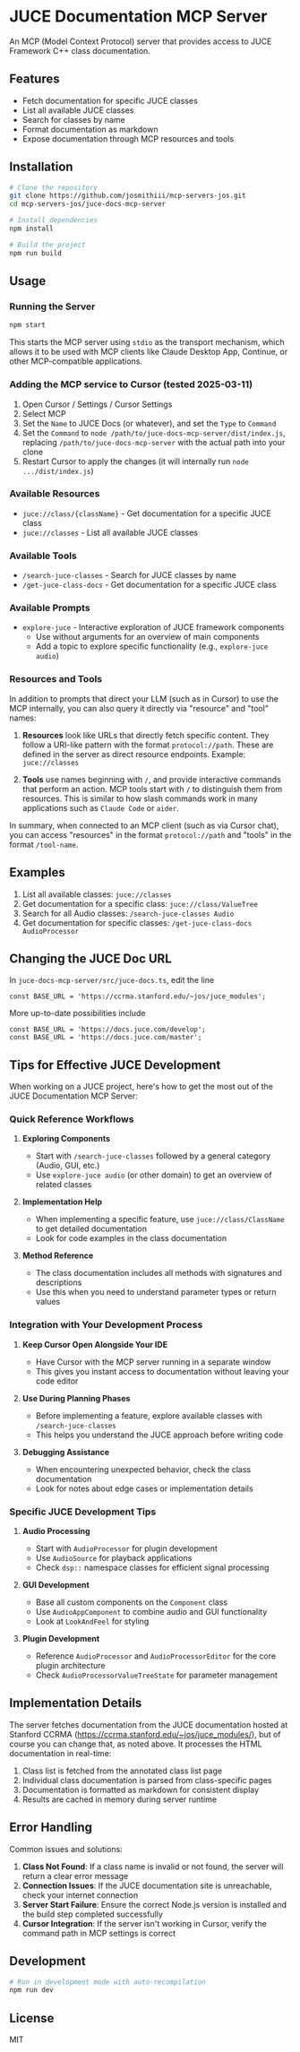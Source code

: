 # JUCE Documentation MCP Server

An MCP (Model Context Protocol) server that provides access to JUCE Framework C++ class documentation.

## Features

- Fetch documentation for specific JUCE classes
- List all available JUCE classes
- Search for classes by name
- Format documentation as markdown
- Expose documentation through MCP resources and tools

## Installation

```bash
# Clone the repository
git clone https://github.com/josmithiii/mcp-servers-jos.git
cd mcp-servers-jos/juce-docs-mcp-server

# Install dependencies
npm install

# Build the project
npm run build
```

## Usage

### Running the Server

```bash
npm start
```

This starts the MCP server using `stdio` as the transport mechanism, which allows it to be used with MCP clients like Claude Desktop App, Continue, or other MCP-compatible applications.

### Adding the MCP service to Cursor (tested 2025-03-11)

1. Open Cursor / Settings / Cursor Settings
2. Select MCP
3. Set the `Name` to JUCE Docs (or whatever), and set the `Type` to `Command`
3. Set the `Command` to `node /path/to/juce-docs-mcp-server/dist/index.js`,
   replacing `/path/to/juce-docs-mcp-server` with the actual path into your clone
5. Restart Cursor to apply the changes (it will internally run `node .../dist/index.js`)

### Available Resources

- `juce://class/{className}` - Get documentation for a specific JUCE class
- `juce://classes` - List all available JUCE classes

### Available Tools

- `/search-juce-classes` - Search for JUCE classes by name
- `/get-juce-class-docs` - Get documentation for a specific JUCE class

### Available Prompts

- `explore-juce` - Interactive exploration of JUCE framework components
  - Use without arguments for an overview of main components
  - Add a topic to explore specific functionality (e.g., `explore-juce audio`)

### Resources and Tools

In addition to prompts that direct your LLM (such as in Cursor) to use
the MCP internally, you can also query it directly via "resource" and
"tool" names:

1. **Resources** look like URLs that directly fetch specific content. They
   follow a URI-like pattern with the format `protocol://path`. These
   are defined in the server as direct resource endpoints.  Example:
   `juce://classes`

2. **Tools** use names beginning with `/`, and provide interactive
   commands that perform an action. MCP tools start with `/` to
   distinguish them from resources. This is similar to how slash
   commands work in many applications such as `Claude Code` or
   `aider`.

In summary, when connected to an MCP client (such as via Cursor chat),
you can access "resources" in the format `protocol://path` and "tools"
in the format `/tool-name`.

## Examples

1. List all available classes: `juce://classes`
2. Get documentation for a specific class: `juce://class/ValueTree`
3. Search for all Audio classes: `/search-juce-classes Audio`
4. Get documentation for specific classes: `/get-juce-class-docs AudioProcessor`

## Changing the JUCE Doc URL

In `juce-docs-mcp-server/src/juce-docs.ts`, edit the line
 ```
 const BASE_URL = 'https://ccrma.stanford.edu/~jos/juce_modules';
 ```
More up-to-date possibilities include 
 ```
 const BASE_URL = 'https://docs.juce.com/develop';
 const BASE_URL = 'https://docs.juce.com/master';
 ```

## Tips for Effective JUCE Development

When working on a JUCE project, here's how to get the most out of the JUCE Documentation MCP Server:

### Quick Reference Workflows

1. **Exploring Components**
   - Start with `/search-juce-classes` followed by a general category (Audio, GUI, etc.)
   - Use `explore-juce audio` (or other domain) to get an overview of related classes

2. **Implementation Help**
   - When implementing a specific feature, use `juce://class/ClassName` to get detailed documentation
   - Look for code examples in the class documentation

3. **Method Reference**
   - The class documentation includes all methods with signatures and descriptions
   - Use this when you need to understand parameter types or return values

### Integration with Your Development Process

1. **Keep Cursor Open Alongside Your IDE**
   - Have Cursor with the MCP server running in a separate window
   - This gives you instant access to documentation without leaving your code editor

2. **Use During Planning Phases**
   - Before implementing a feature, explore available classes with `/search-juce-classes`
   - This helps you understand the JUCE approach before writing code

3. **Debugging Assistance**
   - When encountering unexpected behavior, check the class documentation
   - Look for notes about edge cases or implementation details

### Specific JUCE Development Tips

1. **Audio Processing**
   - Start with `AudioProcessor` for plugin development
   - Use `AudioSource` for playback applications
   - Check `dsp::` namespace classes for efficient signal processing

2. **GUI Development**
   - Base all custom components on the `Component` class
   - Use `AudioAppComponent` to combine audio and GUI functionality
   - Look at `LookAndFeel` for styling

3. **Plugin Development**
   - Reference `AudioProcessor` and `AudioProcessorEditor` for the core plugin architecture
   - Check `AudioProcessorValueTreeState` for parameter management

## Implementation Details

The server fetches documentation from the JUCE documentation hosted at Stanford CCRMA
(https://ccrma.stanford.edu/~jos/juce_modules/), but of course you can change that, as noted above.
It processes the HTML documentation in real-time:

1. Class list is fetched from the annotated class list page
2. Individual class documentation is parsed from class-specific pages
3. Documentation is formatted as markdown for consistent display
4. Results are cached in memory during server runtime

## Error Handling

Common issues and solutions:

1. **Class Not Found**: If a class name is invalid or not found, the server will return a clear error message
2. **Connection Issues**: If the JUCE documentation site is unreachable, check your internet connection
3. **Server Start Failure**: Ensure the correct Node.js version is installed and the build step completed successfully
4. **Cursor Integration**: If the server isn't working in Cursor, verify the command path in MCP settings is correct

## Development

```bash
# Run in development mode with auto-recompilation
npm run dev
```

## License

MIT
